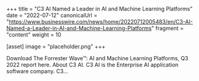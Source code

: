 +++
title = "C3 AI Named a Leader in AI and Machine Learning Platforms"
date = "2022-07-12"
canonicalUrl = "https://www.businesswire.com/news/home/20220712005483/en/C3-AI-Named-a-Leader-in-AI-and-Machine-Learning-Platforms"
fragment = "content"
weight = 10

[asset]
    image = "placeholder.png"
+++

Download The Forrester Wave™: AI and Machine Learning Platforms, Q3 2022 
report here. About C3 AI. C3 AI is the Enterprise AI application software 
company. C3...
